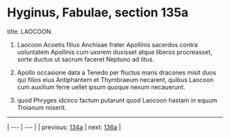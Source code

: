 # Hyginus, Fabulae, section 135a

title. LAOCOON.



1. Laocoon Acoetis filius Anchisae frater Apollinis sacerdos contra uoluntatem Apollinis cum uxorem duxisset atque liberos procreasset, sorte ductus ut sacrum faceret Neptuno ad litus.



2. Apollo occasione data a Tenedo per fluctus maris dracones misit duos qui filios eius Antiphantem et Thymbraeum necarent, quibus Laocoon cum auxilium ferre uellet ipsum quoque nexum necauerunt.



3. quod Phryges idcirco factum putarunt quod Laocoon hastam in equum Troianum miserit.



---

| --- | --- |
| previous: [134a](../134a/) | next: [136a](../136a/) |